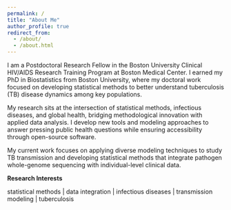 ```yaml
---
permalink: /
title: "About Me"
author_profile: true
redirect_from: 
  - /about/
  - /about.html
---
```




I am a Postdoctoral Research Fellow in the Boston University Clinical HIV/AIDS Research Training Program at Boston Medical Center. I earned my PhD in Biostatistics from Boston University, where my doctoral work focused on developing statistical methods to better understand tuberculosis (TB) disease dynamics among key populations.

My research sits at the intersection of statistical methods, infectious diseases, and global health, bridging methodological innovation with applied data analysis. I develop new tools and modeling approaches to answer pressing public health questions while ensuring accessibility through open-source software.

My current work focuses on applying diverse modeling techniques to study TB transmission and developing statistical methods that integrate pathogen whole-genome sequencing with individual-level clinical data.

**Research Interests** 

statistical methods | data integration | infectious diseases | transmission modeling | tuberculosis
